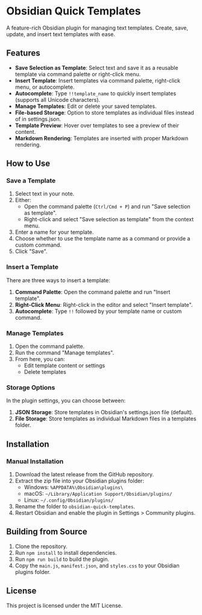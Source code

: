 # Obsidian Quick Templates

A feature-rich Obsidian plugin for managing text templates. Create, save, update, and insert text templates with ease.

## Features

- **Save Selection as Template**: Select text and save it as a reusable template via command palette or right-click menu.
- **Insert Template**: Insert templates via command palette, right-click menu, or autocomplete.
- **Autocomplete**: Type `!!template_name` to quickly insert templates (supports all Unicode characters).
- **Manage Templates**: Edit or delete your saved templates.
- **File-based Storage**: Option to store templates as individual files instead of in settings.json.
- **Template Preview**: Hover over templates to see a preview of their content.
- **Markdown Rendering**: Templates are inserted with proper Markdown rendering.


## How to Use

### Save a Template

1. Select text in your note.
2. Either:
   - Open the command palette (`Ctrl/Cmd + P`) and run "Save selection as template".
   - Right-click and select "Save selection as template" from the context menu.
3. Enter a name for your template.
4. Choose whether to use the template name as a command or provide a custom command.
5. Click "Save".

### Insert a Template

There are three ways to insert a template:

1. **Command Palette**: Open the command palette and run "Insert template".
2. **Right-Click Menu**: Right-click in the editor and select "Insert template".
3. **Autocomplete**: Type `!!` followed by your template name or custom command.

### Manage Templates

1. Open the command palette.
2. Run the command "Manage templates".
3. From here, you can:
   - Edit template content or settings
   - Delete templates

### Storage Options

In the plugin settings, you can choose between:

1. **JSON Storage**: Store templates in Obsidian's settings.json file (default).
2. **File Storage**: Store templates as individual Markdown files in a templates folder.

## Installation

### Manual Installation

1. Download the latest release from the GitHub repository.
2. Extract the zip file into your Obsidian plugins folder:
   - Windows: `%APPDATA%\Obsidian\plugins\`
   - macOS: `~/Library/Application Support/Obsidian/plugins/`
   - Linux: `~/.config/Obsidian/plugins/`
3. Rename the folder to `obsidian-quick-templates`.
4. Restart Obsidian and enable the plugin in Settings > Community plugins.

## Building from Source

1. Clone the repository.
2. Run `npm install` to install dependencies.
3. Run `npm run build` to build the plugin.
4. Copy the `main.js`, `manifest.json`, and `styles.css` to your Obsidian plugins folder.

## License

This project is licensed under the MIT License. 
